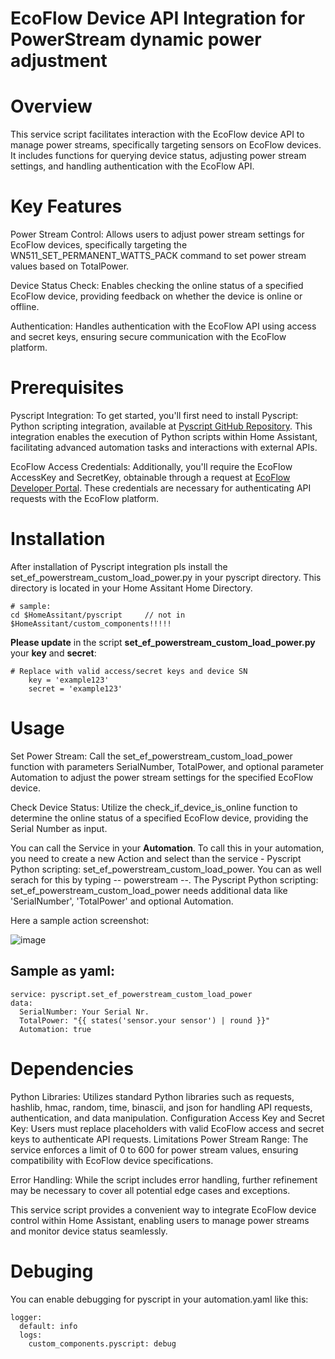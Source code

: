 # EcoFlow Device API Integration for PowerStream dynamic power adjustment

# Overview
This service script facilitates interaction with the EcoFlow device API to manage power streams, specifically targeting sensors on EcoFlow devices. It includes functions for querying device status, adjusting power stream settings, and handling authentication with the EcoFlow API.

# Key Features
Power Stream Control: Allows users to adjust power stream settings for EcoFlow devices, specifically targeting the WN511_SET_PERMANENT_WATTS_PACK command to set power stream values based on TotalPower.

Device Status Check: Enables checking the online status of a specified EcoFlow device, providing feedback on whether the device is online or offline.

Authentication: Handles authentication with the EcoFlow API using access and secret keys, ensuring secure communication with the EcoFlow platform.

# Prerequisites
Pyscript Integration: To get started, you'll first need to install Pyscript: Python scripting integration, available at [Pyscript GitHub Repository](https://github.com/custom-components/pyscript). This integration enables the execution of Python scripts within Home Assistant, facilitating advanced automation tasks and interactions with external APIs.

EcoFlow Access Credentials: Additionally, you'll require the EcoFlow AccessKey and SecretKey, obtainable through a request at [EcoFlow Developer Portal](https://developer-eu.ecoflow.com/). These credentials are necessary for authenticating API requests with the EcoFlow platform.

# Installation
After installation of Pyscript integration pls install the set_ef_powerstream_custom_load_power.py in your pyscript directory. This directory is located in your Home Assitant Home Directory.

```
# sample:
cd $HomeAssitant/pyscript     // not in $HomeAssitant/custom_components!!!!!
```


**Please update** in the script **set_ef_powerstream_custom_load_power.py** your **key** and **secret**:
```
# Replace with valid access/secret keys and device SN
    key = 'example123'
    secret = 'example123'
```

# Usage
Set Power Stream: Call the set_ef_powerstream_custom_load_power function with parameters SerialNumber, TotalPower, and optional parameter Automation to adjust the power stream settings for the specified EcoFlow device.

Check Device Status: Utilize the check_if_device_is_online function to determine the online status of a specified EcoFlow device, providing the Serial Number as input.

You can call the Service in your **Automation**. To call this in your automation, you need to create a new Action and select than the service - Pyscript Python scripting: set_ef_powerstream_custom_load_power. You can as well serach for this by typing -- powerstream --.
The Pyscript Python scripting: set_ef_powerstream_custom_load_power needs additional data like 'SerialNumber', 'TotalPower' and optional Automation.

Here a sample action screenshot:

![image](https://github.com/svenerbe/ecoflow_dynamic_power_adjustment/assets/24878253/e890a31c-329c-416a-a699-b3fd004d90c6)


## Sample as yaml:
```
service: pyscript.set_ef_powerstream_custom_load_power
data:
  SerialNumber: Your Serial Nr.
  TotalPower: "{{ states('sensor.your sensor') | round }}"
  Automation: true
```

# Dependencies
Python Libraries: Utilizes standard Python libraries such as requests, hashlib, hmac, random, time, binascii, and json for handling API requests, authentication, and data manipulation.
Configuration
Access Key and Secret Key: Users must replace placeholders with valid EcoFlow access and secret keys to authenticate API requests.
Limitations
Power Stream Range: The service enforces a limit of 0 to 600 for power stream values, ensuring compatibility with EcoFlow device specifications.

Error Handling: While the script includes error handling, further refinement may be necessary to cover all potential edge cases and exceptions.

This service script provides a convenient way to integrate EcoFlow device control within Home Assistant, enabling users to manage power streams and monitor device status seamlessly.

# Debuging
You can enable debugging for pyscript in your automation.yaml like this:
```
logger:
  default: info
  logs:
    custom_components.pyscript: debug
```
